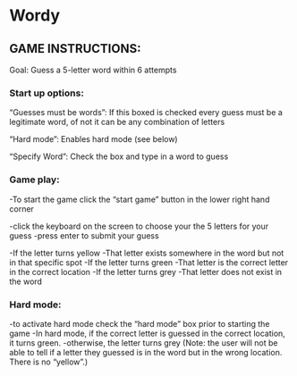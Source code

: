 # Wordy
## GAME INSTRUCTIONS:

Goal: Guess a 5-letter word within 6 attempts

### Start up options:
“Guesses must be words”: If this boxed is checked every guess must be a legitimate word, of not it can be any combination of letters

“Hard mode”: Enables hard mode (see below)

“Specify Word”: Check the box and type in a word to guess



### Game play:
-To start the game click the “start game” button in the lower right hand corner

-click the keyboard on the screen to choose your the 5 letters for your guess
-press enter to submit your guess

-If the letter turns yellow
	-That letter exists somewhere in the word but not in that specific spot
-If the letter turns green
	-That letter is the correct letter in the correct location 
-If the letter turns grey
	-That letter does not exist in the word




### Hard mode:
-to activate hard mode check the “hard mode” box prior to starting the game
-In hard mode, if the correct letter is guessed in the correct location, it turns green.
-otherwise, the letter turns grey (Note: the user will not be able to tell if a letter they guessed is in the word but in the wrong location. There is no “yellow”.)
